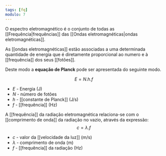 ```yaml
---
tags: [fq]
modulo: 7
---
```


O espectro eletromagnético é o conjunto de todas as [[Frequência|frequências]] das [[Ondas eletromagnéticas|ondas eletromagnéticas]].

As [[ondas eletromagnéticas]] estão associadas a uma determinada quantidade de energia que é diretamente proporcional ao numero e à [[frequência]] dos seus [[fotões]].

Deste modo a **equação de Planck** pode ser apresentada do seguinte modo.

$$
E=N.h.f
$$
- $E$ - Energia (J)
- $N$ - número de fotões
- $h$ - [[constante de Planck]] (J/s)
- $f$ - [[frequência]] (Hz)

A [[frequência]] da radiação eletromagnética relaciona-se com o [[comprimento de onda]] da radiação no vazio, através da expressão:
$$
c=\lambda.f
$$
- $c$ - valor da [[velocidade da luz]] (m/s)
- $\lambda$ - comprimento de onda (m)
- $f$ - [[frequência]] da radiação (Hz)
